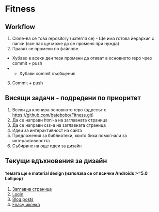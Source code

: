 # Fitness

## Workflow
1. Clone-ва се това repository (изтегля се) - Ще има готова йерархия с папки (все пак ще може да се променя при нужда)
2. Правят се промени по файлове
  * Хубаво е всеки ден тези промени да отиват в основното repo чрез commit + push
  * + Хубави commit съобщения
3. Commit + push

## Висящи задачи - подредени по приоритет
1. Всеки да клонира основното repo (адресът е https://github.com/batebobo/Fitness.git)
2. Да се направи html-a на заглавната страница
3. Да се направи css-a на заглавната страница
4. Идеи за интерактивност на сайта
5. Предложения за библиотеки, които биха помогнали за интерактивността
6. Събиране на още идеи за дизайн

## Текущи вдъхновения за дизайн
#### темата ще е material design (използва се от всички Androids >=5.0 Lollipop)
1. [Заглавна страница](http://assets.materialup.com/uploads/005627a2-3c9b-4ddf-8e6a-5e9cbbeaa411/preview)
2. [Login](http://assets.materialup.com/uploads/f5ca900b-2eb1-4c69-8876-8314afd9b482/preview.jpg)
3. [Blog posts](http://assets.materialup.com/uploads/f4f381cc-7d51-4f7c-805e-7e83d4e3efac/preview.jpg)
4. [Fnacy иконка](http://assets.materialup.com/uploads/760fcd9d-dfd6-4c91-be54-dfd230d448fc/preview.png)